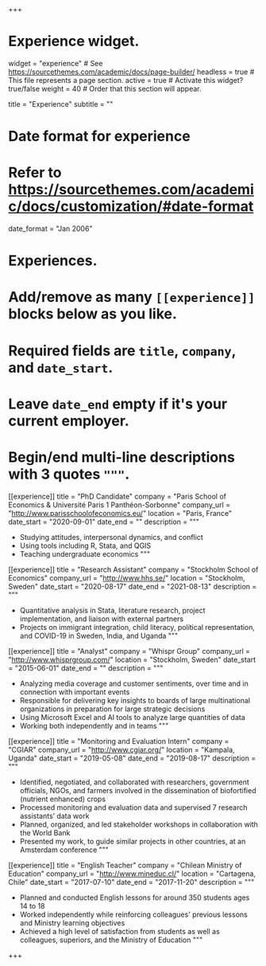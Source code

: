 +++
# Experience widget.
widget = "experience"  # See https://sourcethemes.com/academic/docs/page-builder/
headless = true  # This file represents a page section.
active = true  # Activate this widget? true/false
weight = 40  # Order that this section will appear.

title = "Experience"
subtitle = ""

# Date format for experience
#   Refer to https://sourcethemes.com/academic/docs/customization/#date-format
date_format = "Jan 2006"

# Experiences.
#   Add/remove as many `[[experience]]` blocks below as you like.
#   Required fields are `title`, `company`, and `date_start`.
#   Leave `date_end` empty if it's your current employer.
#   Begin/end multi-line descriptions with 3 quotes `"""`.

[[experience]]
  title = "PhD Candidate"
  company = "Paris School of Economics & Université Paris 1 Panthéon-Sorbonne"
  company_url = "http://www.parisschoolofeconomics.eu/"
  location = "Paris, France"
  date_start = "2020-09-01"
  date_end = ""
  description = """
  * Studying attitudes, interpersonal dynamics, and conflict
  * Using tools including R, Stata, and QGIS
  * Teaching undergraduate economics
  """

[[experience]]
  title = "Research Assistant"
  company = "Stockholm School of Economics"
  company_url = "http://www.hhs.se/"
  location = "Stockholm, Sweden"
  date_start = "2020-08-17"
  date_end = "2021-08-13"
  description = """
  * Quantitative analysis in Stata, literature research, project implementation, and liaison with external partners
  * Projects on immigrant integration, child literacy, political representation, and COVID-19 in Sweden, India, and Uganda
  """

[[experience]]
  title = "Analyst"
  company = "Whispr Group"
  company_url = "http://www.whisprgroup.com/"
  location = "Stockholm, Sweden"
  date_start = "2015-06-01"
  date_end = ""
  description = """
  * Analyzing media coverage and customer sentiments, over time and in connection with important events
  * Responsible for delivering key insights to boards of large multinational organizations in preparation for large strategic decisions
  * Using Microsoft Excel and AI tools to analyze large quantities of data
  * Working both independently and in teams
  """
  
[[experience]]
  title = "Monitoring and Evaluation Intern"
  company = "CGIAR"
  company_url = "http://www.cgiar.org/"
  location = "Kampala, Uganda"
  date_start = "2019-05-08"
  date_end = "2019-08-17"
  description = """
  * Identified, negotiated, and collaborated with researchers, government officials, NGOs, and farmers involved in the dissemination of biofortified (nutrient enhanced) crops
  * Processed monitoring and evaluation data and supervised 7 research assistants’ data work
  * Planned, organized, and led stakeholder workshops in collaboration with the World Bank
  * Presented my work, to guide similar projects in other countries, at an Amsterdam conference
  """

[[experience]]
  title = "English Teacher"
  company = "Chilean Ministry of Education"
  company_url = "http://www.mineduc.cl/"
  location = "Cartagena, Chile"
  date_start = "2017-07-10"
  date_end = "2017-11-20"
  description = """
  * Planned and conducted English lessons for around 350 students ages 14 to 18
  * Worked independently while reinforcing colleagues' previous lessons and Ministry learning objectives
  * Achieved a high level of satisfaction from students as well as colleagues, superiors, and the Ministry of Education
  """

+++

